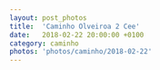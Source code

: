 ```yaml
---
layout: post_photos
title:  'Caminho Olveiroa 2 Cee'
date:   2018-02-22 20:00:00 +0100
category: caminho
photos: 'photos/caminho/2018-02-22'
---
```


